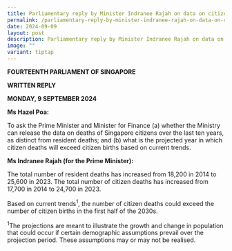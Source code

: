 ```yaml
---
title: Parliamentary reply by Minister Indranee Rajah on data on citizen deaths
permalink: /parliamentary-reply-by-minister-indranee-rajah-on-data-on-citizen-deaths/
date: 2024-09-09
layout: post
description: Parliamentary reply by Minister Indranee Rajah on data on citizen deaths
image: ""
variant: tiptap
---
```

<p><strong>FOURTEENTH PARLIAMENT OF SINGAPORE</strong>
</p>
<p><strong>WRITTEN REPLY</strong>&nbsp;</p>
<p><strong>MONDAY, 9 SEPTEMBER 2024</strong>
</p>
<p></p>
<p><strong>Ms Hazel Poa:</strong>
</p>
<p>To ask the Prime Minister and Minister for Finance (a) whether the Ministry
can release the data on deaths of Singapore citizens over the last ten
years, as distinct from resident deaths; and (b) what is the projected
year in which citizen deaths will exceed citizen births based on current
trends.</p>
<p></p>
<p><strong>Ms Indranee Rajah (for the Prime Minister):</strong>
</p>
<p>The total number of resident deaths has increased from 18,200 in 2014
to 25,600 in 2023. The total number of citizen deaths has increased from
17,700 in 2014 to 24,700 in 2023.</p>
<p>Based on current trends<sup>1</sup>, the number of citizen deaths could
exceed the number of citizen births in the first half of the 2030s.</p>
<p></p>
<p><sup>1</sup>The projections are meant to illustrate the growth and change
in population that could occur if certain demographic assumptions prevail
over the projection period. These assumptions may or may not be realised.</p>